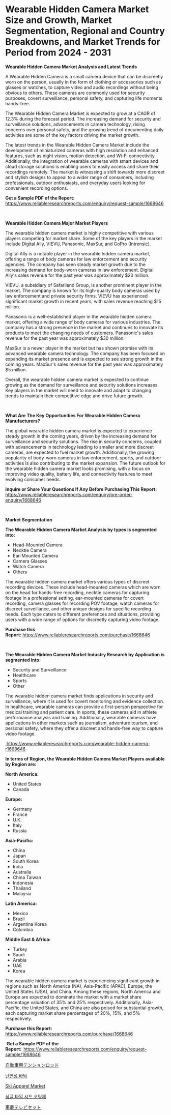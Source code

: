<p><h1>Wearable Hidden Camera Market Size and Growth, Market Segmentation, Regional and Country Breakdowns, and Market Trends for Period from 2024 -  2031</h1></p><p><strong>Wearable Hidden Camera Market Analysis and Latest Trends</strong></p>
<p><p>A Wearable Hidden Camera is a small camera device that can be discreetly worn on the person, usually in the form of clothing or accessories such as glasses or watches, to capture video and audio recordings without being obvious to others. These cameras are commonly used for security purposes, covert surveillance, personal safety, and capturing life moments hands-free.</p><p>The Wearable Hidden Camera Market is expected to grow at a CAGR of 12.3% during the forecast period. The increasing demand for security and surveillance solutions, advancements in camera technology, rising concerns over personal safety, and the growing trend of documenting daily activities are some of the key factors driving the market growth.</p><p>The latest trends in the Wearable Hidden Camera Market include the development of miniaturized cameras with high resolution and enhanced features, such as night vision, motion detection, and Wi-Fi connectivity. Additionally, the integration of wearable cameras with smart devices and cloud storage solutions is enabling users to easily access and share their recordings remotely. The market is witnessing a shift towards more discreet and stylish designs to appeal to a wider range of consumers, including professionals, outdoor enthusiasts, and everyday users looking for convenient recording options.</p></p>
<p><strong>Get a Sample PDF of the Report:&nbsp;</strong> <a href="https://www.reliableresearchreports.com/enquiry/request-sample/1668646">https://www.reliableresearchreports.com/enquiry/request-sample/1668646</a></p>
<p>&nbsp;</p>
<p><strong>Wearable Hidden Camera Major Market Players</strong></p>
<p><p>The wearable hidden camera market is highly competitive with various players competing for market share. Some of the key players in the market include Digital Ally, VIEVU, Panasonic, MaxSur, and GoPro (Intrensic). </p><p>Digital Ally is a notable player in the wearable hidden camera market, offering a range of body cameras for law enforcement and security agencies. The company has seen steady market growth due to the increasing demand for body-worn cameras in law enforcement. Digital Ally's sales revenue for the past year was approximately $20 million.</p><p>VIEVU, a subsidiary of Safariland Group, is another prominent player in the market. The company is known for its high-quality body cameras used by law enforcement and private security firms. VIEVU has experienced significant market growth in recent years, with sales revenue reaching $15 million.</p><p>Panasonic is a well-established player in the wearable hidden camera market, offering a wide range of body cameras for various industries. The company has a strong presence in the market and continues to innovate its products to meet the changing needs of customers. Panasonic's sales revenue for the past year was approximately $30 million.</p><p>MaxSur is a newer player in the market but has shown promise with its advanced wearable camera technology. The company has been focused on expanding its market presence and is expected to see strong growth in the coming years. MaxSur's sales revenue for the past year was approximately $5 million.</p><p>Overall, the wearable hidden camera market is expected to continue growing as the demand for surveillance and security solutions increases. Key players in the market will need to innovate and adapt to changing trends to maintain their competitive edge and drive future growth.</p></p>
<p>&nbsp;</p>
<p><strong>What Are The Key Opportunities For Wearable Hidden Camera Manufacturers?</strong></p>
<p><p>The global wearable hidden camera market is expected to experience steady growth in the coming years, driven by the increasing demand for surveillance and security solutions. The rise in security concerns, coupled with advancements in technology leading to smaller and more discreet cameras, are expected to fuel market growth. Additionally, the growing popularity of body-worn cameras in law enforcement, sports, and outdoor activities is also contributing to the market expansion. The future outlook for the wearable hidden camera market looks promising, with a focus on improving video quality, battery life, and connectivity features to meet evolving consumer needs.</p></p>
<p><strong>Inquire or Share Your Questions If Any Before Purchasing This Report:</strong> <a href="https://www.reliableresearchreports.com/enquiry/pre-order-enquiry/1668646">https://www.reliableresearchreports.com/enquiry/pre-order-enquiry/1668646</a></p>
<p>&nbsp;</p>
<p><strong>Market Segmentation</strong></p>
<p><strong>The Wearable Hidden Camera Market Analysis by types is segmented into:</strong></p>
<p><ul><li>Head-Mounted Camera</li><li>Necktie Camera</li><li>Ear-Mounted Camera</li><li>Camera Glasses</li><li>Watch Camera</li><li>Others</li></ul></p>
<p><p>The wearable hidden camera market offers various types of discreet recording devices. These include head-mounted cameras which are worn on the head for hands-free recording, necktie cameras for capturing footage in a professional setting, ear-mounted cameras for covert recording, camera glasses for recording POV footage, watch cameras for discreet surveillance, and other unique designs for specific recording needs. Each type caters to different preferences and situations, providing users with a wide range of options for discreetly capturing video footage.</p></p>
<p><strong>Purchase this Report:&nbsp;</strong><a href="https://www.reliableresearchreports.com/purchase/1668646">https://www.reliableresearchreports.com/purchase/1668646</a></p>
<p>&nbsp;</p>
<p><strong>The Wearable Hidden Camera Market Industry Research by Application is segmented into:</strong></p>
<p><ul><li>Security and Surveillance</li><li>Healthcare</li><li>Sports</li><li>Other</li></ul></p>
<p><p>The wearable hidden camera market finds applications in security and surveillance, where it is used for covert monitoring and evidence collection. In healthcare, wearable cameras can provide a first-person perspective for medical training and patient care. In sports, these cameras aid in athlete performance analysis and training. Additionally, wearable cameras have applications in other markets such as journalism, adventure tourism, and personal safety, where they offer a discreet and hands-free way to capture video footage.</p></p>
<p><a href="https://www.reliableresearchreports.com/wearable-hidden-camera-r1668646">&nbsp;https://www.reliableresearchreports.com/wearable-hidden-camera-r1668646</a></p>
<p><strong>In terms of Region, the Wearable Hidden Camera Market Players available by Region are:</strong></p>
<p>
    <p> <strong> North America: </strong>
        <ul>
            <li>United States</li>
            <li>Canada</li>
        </ul>
        </p> 
    <p> <strong> Europe: </strong>
        <ul>
            <li>Germany</li>
            <li>France</li>
            <li>U.K.</li>
            <li>Italy</li>
            <li>Russia</li>
        </ul>
        </p> 
    <p> <strong> Asia-Pacific: </strong>
        <ul>
            <li>China</li>
            <li>Japan</li>
            <li>South Korea</li>
            <li>India</li>
            <li>Australia</li>
            <li>China Taiwan</li>
            <li>Indonesia</li>
            <li>Thailand</li>
            <li>Malaysia</li>
        </ul>
        </p> 
    <p> <strong> Latin America: </strong>
        <ul>
            <li>Mexico</li>
            <li>Brazil</li>
            <li>Argentina Korea</li>
            <li>Colombia</li>
        </ul>
        </p> 
    <p> <strong> Middle East & Africa: </strong>
        <ul>
            <li>Turkey</li>
            <li>Saudi</li>
            <li>Arabia</li>
            <li>UAE</li>
            <li>Korea</li>
        </ul>
    </p>
    </p>
<p><p>The wearable hidden camera market is experiencing significant growth in regions such as North America (NA), Asia-Pacific (APAC), Europe, the United States (USA), and China. Among these regions, North America and Europe are expected to dominate the market with a market share percentage valuation of 35% and 25% respectively. Additionally, Asia-Pacific, the United States, and China are also poised for substantial growth, each capturing market share percentages of 20%, 15%, and 5% respectively.</p></p>
<p><strong>Purchase this Report: </strong><a href="https://www.reliableresearchreports.com/purchase/1668646">https://www.reliableresearchreports.com/purchase/1668646</a></p>
<p>&nbsp;<strong>Get a Sample PDF of the Report:&nbsp;&nbsp;</strong><a href="https://www.reliableresearchreports.com/enquiry/request-sample/1668646">https://www.reliableresearchreports.com/enquiry/request-sample/1668646</a></p>
<p><strong></strong></p>
<p><p><a href="https://github.com/RodHoppe07/Market-Research-Report-List-2/blob/main/2308069140533.md">自動車用テンションロッド</a></p><p><a href="https://github.com/rustymarie2024/Market-Research-Report-List-1/blob/main/7828206148415.md">난연성 바닥</a></p><p><a href="https://github.com/derrinmiltonellis35gcl/Market-Research-Report-List-3/blob/main/ski-apparel-market.md">Ski Apparel Market</a></p><p><a href="https://github.com/jimahmed0511/Market-Research-Report-List-1/blob/main/3800239148416.md">싱글 타입 시드 코팅제</a></p><p><a href="https://github.com/laurenreichert/Market-Research-Report-List-2/blob/main/7297282140532.md">車載テレビセット</a></p></p>